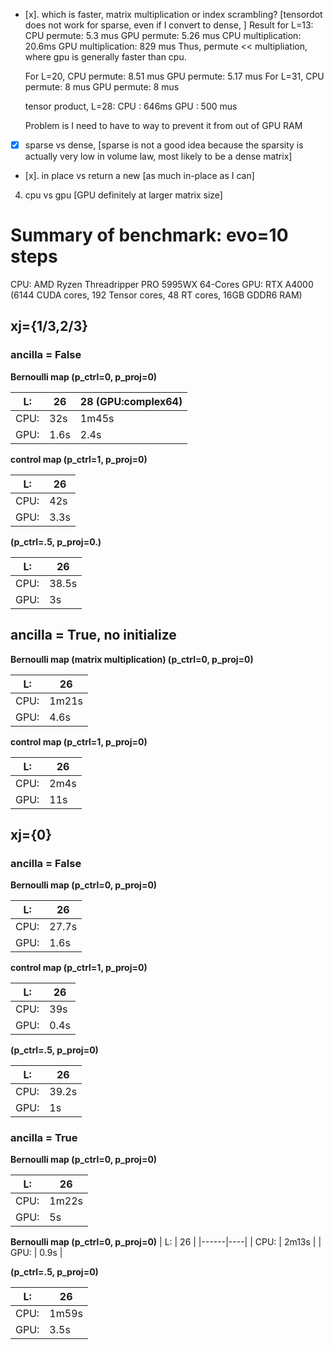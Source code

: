 - [x]. which is faster, matrix multiplication or index scrambling? [tensordot does not work for sparse, even if I convert to dense, ]
    Result for L=13:
    CPU permute: 5.3 mus
    GPU permute: 5.26 mus
    CPU multiplication: 20.6ms
    GPU multiplication: 829 mus
    Thus, permute << multipliation, where gpu is generally faster than cpu.

    For L=20, 
    CPU permute: 8.51 mus
    GPU permute: 5.17 mus
    For L=31,
    CPU permute: 8 mus
    GPU permute: 8 mus

    tensor product, L=28:
    CPU : 646ms
    GPU : 500 mus

    Problem is I need to have to way to prevent it from out of GPU RAM




- [x] sparse vs dense, [sparse is not a good idea because the sparsity is actually very low in volume law, most likely to be a dense matrix]
- [x]. in place vs return a new [as much in-place as I can]
4. cpu vs gpu [GPU definitely at larger matrix size]


# Summary of benchmark: evo=10 steps
CPU: AMD Ryzen Threadripper PRO 5995WX 64-Cores
GPU: RTX A4000  (6144 CUDA cores, 192 Tensor cores, 48 RT cores, 16GB GDDR6 RAM)
## xj={1/3,2/3}
### ancilla = False

**Bernoulli map (p_ctrl=0, p_proj=0)**

| L:   | 26   | 28 (GPU:complex64) |
|------|------|------|
| CPU: | 32s  | 1m45s|
| GPU: | 1.6s |  2.4s    |

**control map (p_ctrl=1, p_proj=0)**

| L:   | 26   |
|------|------|
| CPU: | 42s  |
| GPU: | 3.3s |

**(p_ctrl=.5, p_proj=0.)**

| L:   | 26   |
|------|------|
| CPU: | 38.5s  |
| GPU: | 3s |

## ancilla = True, no initialize

**Bernoulli map (matrix multiplication) (p_ctrl=0, p_proj=0)**

| L:   | 26    |
|------|-------|
| CPU: | 1m21s |
| GPU: | 4.6s  |

**control map (p_ctrl=1, p_proj=0)**

| L:   | 26    |
|------|-------|
| CPU: | 2m4s  |
| GPU: | 11s   |

## xj={0}
### ancilla = False

**Bernoulli map (p_ctrl=0, p_proj=0)**

| L:   | 26  |
|------|-----|
| CPU: | 27.7s   |
| GPU: | 1.6s   |

**control map (p_ctrl=1, p_proj=0)**

| L:   | 26  |
|------|-----|
| CPU: | 39s   |
| GPU: | 0.4s   |

**(p_ctrl=.5, p_proj=0)**

| L:   | 26 |
|------|----|
| CPU: | 39.2s  |
| GPU: |  1s |

### ancilla = True

**Bernoulli map (p_ctrl=0, p_proj=0)**

| L:   | 26    |
|------|-------|
| CPU: | 1m22s |
| GPU: | 5s    |


**Bernoulli map (p_ctrl=0, p_proj=0)**
| L:   | 26 |
|------|----|
| CPU: | 2m13s  |
| GPU: | 0.9s  |

**(p_ctrl=.5, p_proj=0)**

| L:   | 26 |
|------|----|
| CPU: | 1m59s  |
| GPU: | 3.5s  |


